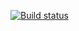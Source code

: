 [![Build status](https://ci.appveyor.com/api/projects/status/vs2jonakdkx69xnq/branch/main?svg=true)](https://ci.appveyor.com/project/Fredik66/json-schema-xk2p6/branch/main)

